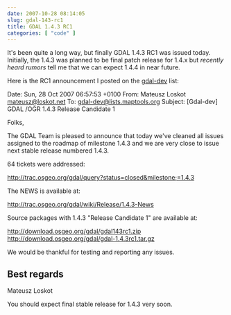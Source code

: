 ```yaml
---
date: 2007-10-28 08:14:05
slug: gdal-143-rc1
title: GDAL 1.4.3 RC1
categories: [ "code" ]
---
```


It's been quite a long way, but finally GDAL 1.4.3 RC1 was issued today. Initially, the 1.4.3 was planned to be final patch release for 1.4.x but _recently heard rumors_ tell me that we can expect 1.4.4 in near future.





Here is the RC1 announcement I posted on the [gdal-dev](http://lists.maptools.org/mailman/listinfo/gdal-dev/) list:


> 
Date: Sun, 28 Oct 2007 06:57:53 +0100
From: Mateusz Loskot <mateusz@loskot.net>
To: gdal-dev@lists.maptools.org
Subject: [Gdal-dev] GDAL /OGR 1.4.3 Release Candidate 1

Folks,

The GDAL Team is pleased to announce that today we've cleaned
all issues assigned to the roadmap of milestone 1.4.3 and
we are very close to issue next stable release numbered 1.4.3.

64 tickets were addressed:

http://trac.osgeo.org/gdal/query?status=closed&milestone;=1.4.3

The NEWS is available at:

http://trac.osgeo.org/gdal/wiki/Release/1.4.3-News

Source packages with 1.4.3 "Release Candidate 1" are available at:

http://download.osgeo.org/gdal/gdal143rc1.zip
http://download.osgeo.org/gdal/gdal-1.4.3rc1.tar.gz

We would be thankful for testing and reporting any issues.	

Best regards
-- 
Mateusz Loskot





You should expect final stable release for 1.4.3 very soon.
